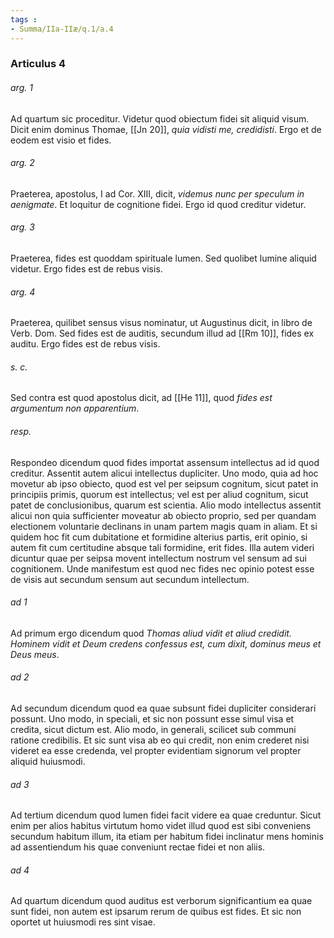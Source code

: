 ```yaml
---
tags : 
- Summa/IIa-IIæ/q.1/a.4
---
```


### Articulus 4

###### arg. 1
Ad quartum sic proceditur. Videtur quod obiectum fidei sit aliquid visum. Dicit enim dominus Thomae, [[Jn 20]], *quia vidisti me, credidisti*. Ergo et de eodem est visio et fides.

###### arg. 2
Praeterea, apostolus, I ad Cor. XIII, dicit, *videmus nunc per speculum in aenigmate*. Et loquitur de cognitione fidei. Ergo id quod creditur videtur.

###### arg. 3
Praeterea, fides est quoddam spirituale lumen. Sed quolibet lumine aliquid videtur. Ergo fides est de rebus visis.

###### arg. 4
Praeterea, quilibet sensus visus nominatur, ut Augustinus dicit, in libro de Verb. Dom. Sed fides est de auditis, secundum illud ad [[Rm 10]], fides ex auditu. Ergo fides est de rebus visis.

###### s. c.
Sed contra est quod apostolus dicit, ad [[He 11]], quod *fides est argumentum non apparentium*.

###### resp.
Respondeo dicendum quod fides importat assensum intellectus ad id quod creditur. Assentit autem alicui intellectus dupliciter. Uno modo, quia ad hoc movetur ab ipso obiecto, quod est vel per seipsum cognitum, sicut patet in principiis primis, quorum est intellectus; vel est per aliud cognitum, sicut patet de conclusionibus, quarum est scientia. Alio modo intellectus assentit alicui non quia sufficienter moveatur ab obiecto proprio, sed per quandam electionem voluntarie declinans in unam partem magis quam in aliam. Et si quidem hoc fit cum dubitatione et formidine alterius partis, erit opinio, si autem fit cum certitudine absque tali formidine, erit fides. Illa autem videri dicuntur quae per seipsa movent intellectum nostrum vel sensum ad sui cognitionem. Unde manifestum est quod nec fides nec opinio potest esse de visis aut secundum sensum aut secundum intellectum.

###### ad 1
Ad primum ergo dicendum quod *Thomas aliud vidit et aliud credidit. Hominem vidit et Deum credens confessus est, cum dixit, dominus meus et Deus meus*.

###### ad 2
Ad secundum dicendum quod ea quae subsunt fidei dupliciter considerari possunt. Uno modo, in speciali, et sic non possunt esse simul visa et credita, sicut dictum est. Alio modo, in generali, scilicet sub communi ratione credibilis. Et sic sunt visa ab eo qui credit, non enim crederet nisi videret ea esse credenda, vel propter evidentiam signorum vel propter aliquid huiusmodi.

###### ad 3
Ad tertium dicendum quod lumen fidei facit videre ea quae creduntur. Sicut enim per alios habitus virtutum homo videt illud quod est sibi conveniens secundum habitum illum, ita etiam per habitum fidei inclinatur mens hominis ad assentiendum his quae conveniunt rectae fidei et non aliis.

###### ad 4
Ad quartum dicendum quod auditus est verborum significantium ea quae sunt fidei, non autem est ipsarum rerum de quibus est fides. Et sic non oportet ut huiusmodi res sint visae.


